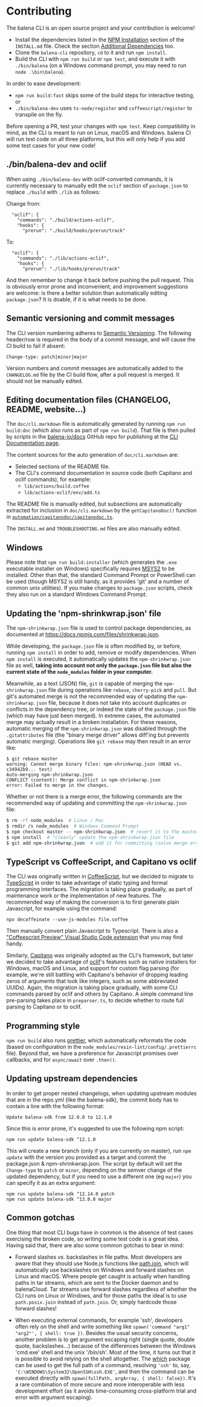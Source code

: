 # Contributing

The balena CLI is an open source project and your contribution is welcome!

* Install the dependencies listed in the [NPM Installation](./INSTALL.md#npm-installation)
  section of the `INSTALL.md` file. Check the section [Additional
  Dependencies](./INSTALL.md#additional-dependencies) too.
* Clone the `balena-cli` repository, `cd` to it and run `npm install`.
* Build the CLI with `npm run build` or `npm test`, and execute it with `./bin/balena`
  (on a Windows command prompt, you may need to run `node .\bin\balena`).

In order to ease development:

* `npm run build:fast` skips some of the build steps for interactive testing, or
* `./bin/balena-dev` uses `ts-node/register` and `coffeescript/register` to transpile on the fly.

Before opening a PR, test your changes with `npm test`. Keep compatibility in mind, as the CLI is
meant to run on Linux, macOS and Windows. balena CI will run test code on all three platforms, but
this will only help if you add some test cases for your new code!

## ./bin/balena-dev and oclif

When using `./bin/balena-dev` with oclif-converted commands, it is currently necessary to manually
edit the `oclif` section of `package.json` to replace `./build` with `./lib` as follows:

Change from:
```
  "oclif": {
    "commands": "./build/actions-oclif",
    "hooks": {
      "prerun": "./build/hooks/prerun/track"
```

To:
```
  "oclif": {
    "commands": "./lib/actions-oclif",
    "hooks": {
      "prerun": "./lib/hooks/prerun/track"
```

And then remember to change it back before pushing the pull request. This is obviously error prone
and inconvenient, and improvement suggestions are welcome: is there a better solution than
automatically editing `package.json`? It is doable, if it is what needs to be done.

## Semantic versioning and commit messages

The CLI version numbering adheres to [Semantic Versioning](http://semver.org/). The following
header/row is required in the body of a commit message, and will cause the CI build to fail if absent:

```
Change-type: patch|minor|major
```

Version numbers and commit messages are automatically added to the `CHANGELOG.md` file by the CI
build flow, after a pull request is merged. It should not be manually edited.

## Editing documentation files (CHANGELOG, README, website...)

The `doc/cli.markdown` file is automatically generated by running `npm run build:doc` (which also
runs as part of `npm run build`). That file is then pulled by scripts in the
[balena-io/docs](https://github.com/balena-io/docs/) GitHub repo for publishing at the [CLI
Documentation page](https://www.balena.io/docs/reference/cli/).

The content sources for the auto generation of `doc/cli.markdown` are:

* Selected sections of the README file.
* The CLI's command documentation in source code (both Capitano and oclif commands), for example:
  * `lib/actions/build.coffee`
  * `lib/actions-oclif/env/add.ts`

The README file is manually edited, but subsections are automatically extracted for inclusion in
`doc/cli.markdown` by the `getCapitanoDoc()` function in
[`automation/capitanodoc/capitanodoc.ts`](https://github.com/balena-io/balena-cli/blob/master/automation/capitanodoc/capitanodoc.ts).

The `INSTALL.md` and `TROUBLESHOOTING.md` files are also manually edited.

## Windows

Please note that `npm run build:installer` (which generates the `.exe` executable installer on
Windows) specifically requires [MSYS2](https://www.msys2.org/) to be installed. Other than that,
the standard Command Prompt or PowerShell can be used (though MSYS2 is still handy, as it provides
'git' and a number of common unix utilities). If you make changes to `package.json` scripts, check
they also run on a standard Windows Command Prompt.

## Updating the 'npm-shrinkwrap.json' file

The `npm-shrinkwrap.json` file is used to control package dependencies, as documented at
https://docs.npmjs.com/files/shrinkwrap.json.

While developing, the `package.json` file is often modified by, or before, running `npm install`
in order to add, remove or modify dependencies. When `npm install` is executed, it automatically
updates the `npm-shrinkwrap.json` file as well, **taking into account not only the `package.json`
file but also the current state of the `node_modules` folder in your computer.**

Meanwhile, as a text (JSON) file, `git` is capable of merging the `npm-shrinkwrap.json` file during
operations like `rebase`, `cherry-pick` and `pull`. But git's automated merge is not the
recommended way of updating the `npm-shrinkwrap.json` file, because it does not take into account
duplicates or conflicts in the dependency tree, or indeed the state of the `package.json` file
(which may have just been merged). In extreme cases, the automated merge may actually result in a
broken installation. For these reasons, automatic merging of the `npm-shrinkwrap.json` was disabled
through the `.gitattributes` file (the "binary merge driver" allows diff'ing but prevents automatic
merging). Operations like `git rebase` may then result in an error like:

```text
$ git rebase master
warning: Cannot merge binary files: npm-shrinkwrap.json (HEAD vs. c34942b9... test)
Auto-merging npm-shrinkwrap.json
CONFLICT (content): Merge conflict in npm-shrinkwrap.json
error: Failed to merge in the changes.
```

Whether or not there is a merge error, the following commands are the recommended way of updating
and committing the `npm-shrinkwrap.json` file:

```bash
$ rm -rf node_modules  # Linux / Mac
$ rmdir /s node_modules  # Windows Command Prompt
$ npm checkout master -- npm-shrinkwrap.json  # revert it to the master branch state
$ npm install  # "cleanly" update the npm-shrinkwrap.json file
$ git add npm-shrinkwrap.json  # add it for committing (solve merge errors)
```

## TypeScript vs CoffeeScript, and Capitano vs oclif

The CLI was originally written in [CoffeeScript](https://coffeescript.org), but we decided to
migrate to [TypeScript](https://www.typescriptlang.org/) in order to take advantage of static
typing and formal programming interfaces. The migration is taking place gradually, as part of
maintenance work or the implementation of new features. The recommended way of making the
conversion is to first generate plain Javascript, for example using the command:  

```
npx decaffeinate --use-js-modules file.coffee
```

Then manually convert plain Javascript to Typescript. There is also a ["Coffeescript Preview"
Visual Studio Code
extension](https://marketplace.visualstudio.com/items?itemName=drewbarrett.vscode-coffeescript-preview)
that you may find handy.

Similarly, [Capitano](https://github.com/balena-io/capitano) was originally adopted as the CLI's
framework, but later we decided to take advantage of [oclif](https://oclif.io/)'s features such
as native installers for Windows, macOS and Linux, and support for custom flag parsing (for
example, we're still battling with Capitano's behavior of dropping leading zeros of arguments that
look like integers, such as some abbreviated UUIDs). Again, the migration is taking place
gradually, with some CLI commands parsed by oclif and others by Capitano. A simple command line
pre-parsing takes place in `preparser.ts`, to decide whether to route full parsing to Capitano or
to oclif.

## Programming style

`npm run build` also runs [prettier](https://www.npmjs.com/package/prettier), which automatically
reformats the code (based on configuration in the `node_modules/resin-lint/config/.prettierrc`
file). Beyond that, we have a preference for Javascript promises over callbacks, and for
`async/await` over `.then()`.

## Updating upstream dependencies

In order to get proper nested changelogs, when updating upstream modules that are in the repo.yml
(like the balena-sdk), the commit body has to contain a line with the following format:
```
Update balena-sdk from 12.0.0 to 12.1.0
```

Since this is error prone, it's suggested to use the following npm script:
```
npm run update balena-sdk ^12.1.0
```

This will create a new branch (only if you are currently on master), run `npm update` with the
version you provided as a target and commit the package.json & npm-shrinkwrap.json. The script by
default will set the `Change-type` to `patch` or `minor`, depending on the semver change of the
updated dependency, but if you need to use a different one (eg `major`) you can specify it as an
extra argument:
```
npm run update balena-sdk ^12.14.0 patch
npm run update balena-sdk ^13.0.0 major
```

## Common gotchas

One thing that most CLI bugs have in common is the absence of test cases exercising the broken
code, so writing some test code is a great idea. Having said that, there are also some common
gotchas to bear in mind:

* Forward slashes _vs._ backslashes in file paths. Most developers are aware that they should use
  Node.js functions like
  [path.join](https://nodejs.org/docs/latest-v12.x/api/path.html#path_path_join_paths), which will
  automatically use backslashes on Windows and forward slashes on Linux and macOS. Where people get
  caught is actually when handling paths in tar streams, which are sent to the Docker daemon and to
  balenaCloud. Tar streams use forward slashes regardless of whether the CLI runs on Linux or
  Windows, and for those paths the ideal is to use `path.posix.join` instead of `path.join`. Or,
  simply hardcode those forward slashes!

* When executing external commands, for example 'ssh', developers often rely on the shell and write
  something like `spawn('command "arg1" "arg2"', { shell: true })`. Besides the usual security
  concerns, another problem is to get argument escaping right (single quote, double quote,
  backslashes...) because of the differences between the Windows 'cmd.exe' shell and the unix
  '/bin/sh'. Most of the time, it turns out that it is possible to avoid relying on the shell
  altogether. The [which](https://www.npmjs.com/package/which) package can be used to get the full
  path of a command, resolving `'ssh'` to, say, `'C:\WINDOWS\System32\OpenSSH\ssh.EXE'`, and then
  the command can be executed directly with `spawn(fullPath, argArray, { shell: false})`. It's a
  rare combination of more secure and more interoperable with less development effort (as it avoids
  time-consuming cross-platform trial and error with argument escaping).
